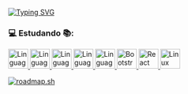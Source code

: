 <a href="https://git.io/typing-svg"><img src="https://readme-typing-svg.demolab.com?font=Ubuntu&duration=900&pause=600&color=2CF73A&center=true&multiline=true&repeat=false&width=750&height=75&lines=Ol%C3%A1+%F0%9F%91%8B;Sou+estudante+de+Sistemas+de+Informa%C3%A7%C3%A3o+%F0%9F%91%A8%E2%80%8D%F0%9F%92%BB;explorando+a+programa%C3%A7%C3%A3o+no+m%C3%A1ximo!+de+%C3%A1reas+poss%C3%ADveis+%F0%9F%92%BB" alt="Typing SVG" /></a>


### 💻 Estudando 📚:

  
<a href="https://docs.oracle.com/en/java/">
    <img alt="Linguagem Java - Link para documentação" width="40" height="40" src="https://cdn.jsdelivr.net/gh/devicons/devicon/icons/java/java-original-wordmark.svg">
</a>

<a href="https://developer.mozilla.org/pt-BR/docs/Web/JavaScript">
    <img alt="Linguagem JavaScript - Link para documentação" width="40" height="40" src="https://cdn.jsdelivr.net/gh/devicons/devicon/icons/javascript/javascript-original.svg" />
</a>  

<a href="https://html.spec.whatwg.org/multipage/">
    <img alt="Linguagem HMTL - Link para documentação" width="40" height="40" src="https://cdn.jsdelivr.net/gh/devicons/devicon/icons/html5/html5-plain-wordmark.svg" />
</a>  

<a href="https://developer.mozilla.org/pt-BR/docs/Web/CSS">
    <img alt="Linguagem CSS3 - Link para documentação" width="40" height="40" src="https://cdn.jsdelivr.net/gh/devicons/devicon/icons/css3/css3-plain-wordmark.svg" />
</a>  

<a href="https://docs.python.org/3/">
    <img alt="Linguagem Python - Link para documentação" width="40" height="40" src="https://cdn.jsdelivr.net/gh/devicons/devicon/icons/python/python-original-wordmark.svg" />
</a> 

<a href="https://getbootstrap.com/docs/5.3/getting-started/introduction/">
    <img  alt="Bootstrap" width="40" height="40" src="https://cdn.jsdelivr.net/gh/devicons/devicon/icons/bootstrap/bootstrap-original-wordmark.svg" />
</a> 

<a href="https://legacy.reactjs.org/">
    <img  alt="React" width="40" height="40" src="https://cdn.jsdelivr.net/gh/devicons/devicon/icons/react/react-original-wordmark.svg" />
</a> 

<a href="https://cdn.jsdelivr.net/gh/devicons/devicon/icons/linux/linux-original.svg">
    <img  alt="Linux" width="40" height="40" src="https://cdn.jsdelivr.net/gh/devicons/devicon/icons/linux/linux-original.svg" />
</a>

[![roadmap.sh](https://api.roadmap.sh/v1-badge/tall/65066bcc8dfc79db2f00cdc1?variant=dark&roadmaps=frontend)](https://roadmap.sh)
